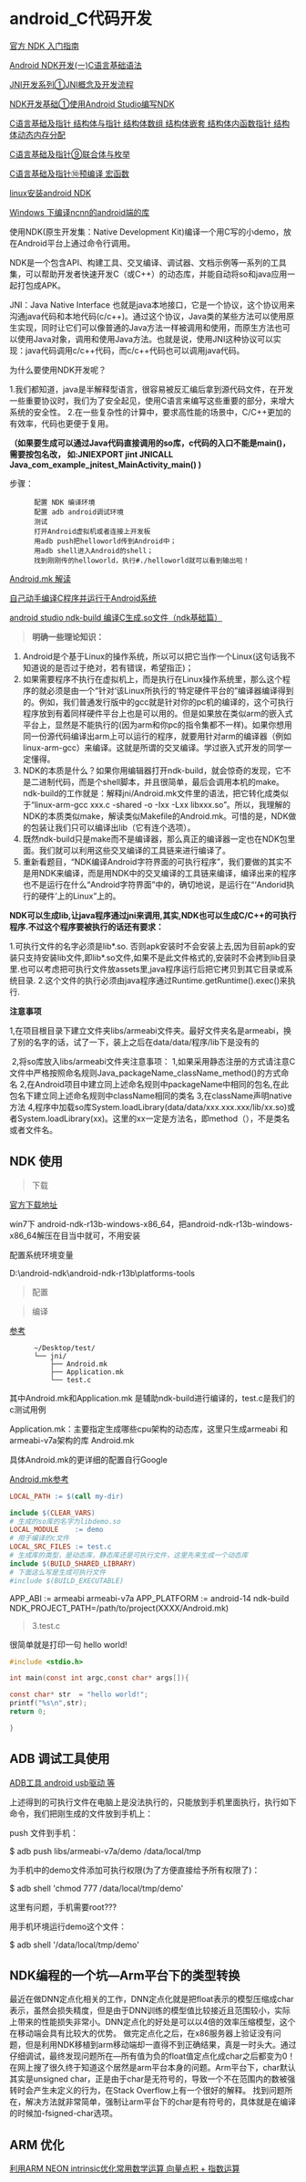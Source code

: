 # android_C代码开发
[官方 NDK 入门指南](https://developer.android.google.cn/ndk/guides)

[Android NDK开发(一)C语言基础语法](https://blog.csdn.net/weixin_42580207/article/details/80901614)

[JNI开发系列①JNI概念及开发流程](https://www.jianshu.com/p/68bca86a84ce)

[NDK开发基础①使用Android Studio编写NDK](https://www.jianshu.com/p/f1b8b97d2ef8)

[C语言基础及指针 结构体与指针 结构体数组 结构体嵌套 结构体内函数指针 结构体动态内存分配 ](https://www.jianshu.com/p/36cc18151e87)

[C语言基础及指针⑨联合体与枚举](https://www.jianshu.com/p/0bd682066106)

[C语言基础及指针⑩预编译 宏函数](https://www.jianshu.com/p/569f968bcdce)

[linux安装android NDK](https://blog.csdn.net/zmlovelx/article/details/80262979)

[Windows 下编译ncnn的android端的库](http://www.voidcn.com/article/p-cyxkeoaj-bpp.html)

使用NDK(原生开发集：Native Development Kit)编译一个用C写的小demo，放在Android平台上通过命令行调用。

NDK是一个包含API、构建工具、交叉编译、调试器、文档示例等一系列的工具集，可以帮助开发者快速开发C（或C++）的动态库，并能自动将so和java应用一起打包成APK。

JNI：Java Native Interface 也就是java本地接口，它是一个协议，这个协议用来沟通java代码和本地代码(c/c++)。通过这个协议，Java类的某些方法可以使用原生实现，同时让它们可以像普通的Java方法一样被调用和使用，而原生方法也可以使用Java对象，调用和使用Java方法。也就是说，使用JNI这种协议可以实现：java代码调用c/c++代码，而c/c++代码也可以调用java代码。


为什么要使用NDK开发呢？

1.我们都知道，java是半解释型语言，很容易被反汇编后拿到源代码文件，在开发一些重要协议时，我们为了安全起见，使用C语言来编写这些重要的部分，来增大系统的安全性。
2.在一些复杂性的计算中，要求高性能的场景中，C/C++更加的有效率，代码也更便于复用。


**（如果要生成可以通过Java代码直接调用的so库，c代码的入口不能是main()，需要按包名改，
如:JNIEXPORT jint JNICALL Java_com_example_jnitest_MainActivity_main() )**


步骤：

          配置 NDK 编译环境
          配置 adb android调试环境
          测试
          打开Android虚拟机或者连接上开发板
          用adb push把helloworld传到Android中；
          用adb shell进入Android的shell；
          找到刚刚传的helloworld，执行#./helloworld就可以看到输出啦！

[Android.mk 解读](https://blog.csdn.net/zhonglunshun/article/details/78247342)

[自己动手编译C程序并运行于Android系统](https://blog.csdn.net/zhonglunshun/article/details/82850993)

[android studio ndk-build 编译C生成.so文件（ndk基础篇）](https://blog.csdn.net/cheng2290/article/details/77717164)

> **明确一些理论知识：**

1. Android是个基于Linux的操作系统，所以可以把它当作一个Linux(这句话我不知道说的是否过于绝对，若有错误，希望指正)；
2. 如果需要程序不执行在虚拟机上，而是执行在Linux操作系统里，那么这个程序的就必须是由一个“针对‘该Linux所执行的’特定硬件平台的”编译器编译得到的。例如，我们普通发行版中的gcc就是针对你的pc机的编译的，这个可执行程序放到有着同样硬件平台上也是可以用的。但是如果放在类似arm的嵌入式平台上，显然是不能执行的(因为arm和你pc的指令集都不一样)。如果你想用同一份源代码编译出arm上可以运行的程序，就要用针对arm的编译器（例如linux-arm-gcc）来编译。这就是所谓的交叉编译。学过嵌入式开发的同学一定懂得。
3. NDK的本质是什么？如果你用编辑器打开ndk-build，就会惊奇的发现，它不是二进制代码，而是个shell脚本，并且很简单，最后会调用本机的make。ndk-build的工作就是：解释jni/Android.mk文件里的语法，把它转化成类似于“linux-arm-gcc xxx.c -shared -o -Ixx -Lxx libxxx.so”。所以，我理解的NDK的本质类似make，解读类似Makefile的Android.mk。可惜的是，NDK做的包装让我们只可以编译出lib（它有连个选项）。
4. 既然ndk-build只是make而不是编译器，那么真正的编译器一定也在NDK包里面。我们就可以利用这些交叉编译的工具链来进行编译了。
5. 重新看题目，“NDK编译Android字符界面的可执行程序”，我们要做的其实不是用NDK来编译，而是用NDK中的交叉编译的工具链来编译，编译出来的程序也不是运行在什么“Android字符界面”中的，确切地说，是运行在“‘Andorid执行的硬件’上的Linux”上的。

**NDK可以生成lib,让java程序通过jni来调用,其实,NDK也可以生成C/C++的可执行程序.不过这个程序要被执行的话还有要求：**

1.可执行文件的名字必须是lib*.so. 否则apk安装时不会安装上去,因为目前apk的安装只支持安装lib文件,即lib*.so文件,如果不是此文件格式的,安装时不会拷到lib目录里.也可以考虑把可执行文件放assets里,java程序运行后把它拷贝到其它目录或系统目录.
2.这个文件的执行必须由java程序通过Runtime.getRuntime().exec()来执行.

**注意事项**

1,在项目根目录下建立文件夹libs/armeabi文件夹。最好文件夹名是armeabi，换了别的名字的话，试了一下，装上之后在data/data/程序/lib下是没有的

 2,将so库放入libs/armeabi文件夹注意事项： 1,如果采用静态注册的方式请注意C文件中严格按照命名规则Java_packageName_className_method()的方式命名 2,在Android项目中建立同上述命名规则中packageName中相同的包名,在此包名下建立同上述命名规则中className相同的类名 3,在className声明native方法 4,程序中加载so库System.loadLibrary(data/data/xxx.xxx.xxx/lib/xx.so)或者System.loadLibrary(xx)。这里的xx一定是方法名，即method（），不是类名或者文件名。


## NDK 使用
> 下载

[官方下载地址](https://developer.android.google.cn/ndk/downloads/)

win7下 android-ndk-r13b-windows-x86_64，把android-ndk-r13b-windows-x86_64解压在目当中就可，不用安装

配置系统环境变量

D:\android-ndk\android-ndk-r13b\platforms-tools


> 配置


> 编译

[参考](https://www.jianshu.com/p/5cbddbdac211)

          ~/Desktop/test/
          └── jni/
              ├── Android.mk
              ├── Application.mk
              └── test.c
              
其中Android.mk和Application.mk 是辅助ndk-build进行编译的，test.c是我们的c测试用例

Application.mk：主要指定生成哪些cpu架构的动态库，这里只生成armeabi 和armeabi-v7a架构的库
Android.mk

具体Android.mk的更详细的配置自行Google

[Android.mk参考](https://blog.csdn.net/the_Sunshine_of_King/article/details/78405149)

```mk
LOCAL_PATH := $(call my-dir)

include $(CLEAR_VARS)
# 生成的so库的名字为libdemo.so
LOCAL_MODULE    := demo
# 用于编译的c文件
LOCAL_SRC_FILES := test.c
# 生成库的类型，是动态库，静态库还是可执行文件，这里先来生成一个动态库
include $(BUILD_SHARED_LIBRARY)
# 下面这么写是生成可执行文件
#include $(BUILD_EXECUTABLE)
```

APP_ABI      := armeabi armeabi-v7a
APP_PLATFORM := android-14
ndk-build NDK_PROJECT_PATH=/path/to/project(XXXX/Android.mk)

> 3.test.c

很简单就是打印一句 hello world!
```c
#include <stdio.h>

int main(const int argc,const char* args[]){

const char* str  = "hello world!";
printf("%s\n",str);
return 0;

}
```

> 


## ADB 调试工具使用

[ADB工具 android usb驱动 等 ](http://adbshell.com/downloads)


上述得到的可执行文件在电脑上是没法执行的，只能放到手机里面执行，执行如下命令，我们把刚生成的文件放到手机上：

push 文件到手机：

$ adb push libs/armeabi-v7a/demo /data/local/tmp

为手机中的demo文件添加可执行权限(为了方便直接给予所有权限了)：

$ adb shell 'chmod 777 /data/local/tmp/demo'

这里有问题，手机需要root???

用手机环境运行demo这个文件：

$ adb shell '/data/local/tmp/demo'



## NDK编程的一个坑—Arm平台下的类型转换

最近在做DNN定点化相关的工作，DNN定点化就是把float表示的模型压缩成char表示，虽然会损失精度，但是由于DNN训练的模型值比较接近且范围较小，实际上带来的性能损失非常小。DNN定点化的好处是可以以4倍的效率压缩模型，这个在移动端会具有比较大的优势。 
做完定点化之后，在x86服务器上验证没有问题，但是利用NDK移植到arm移动端却一直得不到正确结果，真是一时头大。通过仔细调试，最终发现问题所在—所有值为负的float值定点化成char之后都变为0！在网上搜了很久终于知道这个居然是arm平台本身的问题。Arm平台下，char默认其实是unsigned char，正是由于char是无符号的，导致一个不在范围内的数被强转时会产生未定义的行为，在Stack Overflow上有一个很好的解释。 
找到问题所在，解决方法就非常简单，强制让arm平台下的char是有符号的，具体就是在编译的时候加-fsigned-char选项。


## ARM 优化

[利用ARM NEON intrinsic优化常用数学运算 向量点积 + 指数运算](https://blog.csdn.net/yutianzuijin/article/details/79944292)

